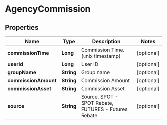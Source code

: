 

# AgencyCommission

## Properties

Name | Type | Description | Notes
------------ | ------------- | ------------- | -------------
**commissionTime** | **Long** | Commission Time. (unix timestamp) |  [optional]
**userId** | **Long** | User ID |  [optional]
**groupName** | **String** | Group name |  [optional]
**commissionAmount** | **String** | Commission Amount |  [optional]
**commissionAsset** | **String** | Commission Asset |  [optional]
**source** | **String** | Source.  SPOT - SPOT Rebate, FUTURES - Futures Rebate |  [optional]



